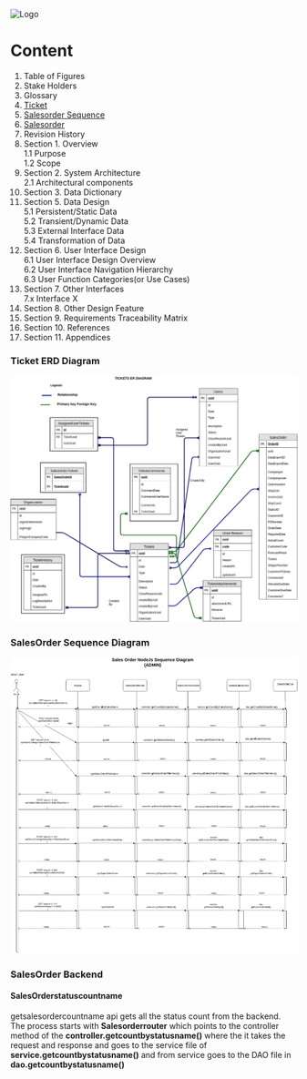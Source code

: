![Logo](https://github.com/GeppettoSoftware/StahlsTest/blob/master/docs/favicon.ico?raw=true"Logo")
# Content 
1. Table of Figures 
1. Stake Holders 
1. Glossary
1. [Ticket](#ticket-erd-diagram)
1. [Salesorder Sequence](#salesorder-sequence-diagram)
1. [Salesorder](#salesorder-backend)
1. Revision History 
  1. Section 1. Overview<br/>
    1.1 Purpose<br/>
    1.2 Scope <br/>
  1. Section 
    2. System Architecture<br/>
    2.1 Architectural components<br/>
  1. Section 
    3. Data Dictionary<br/>
  1. Section 
    5. Data Design<br/>
    5.1 Persistent/Static Data<br/> 
    5.2 Transient/Dynamic Data<br/> 
    5.3 External Interface Data<br/> 
    5.4 Transformation of Data<br/>
 1. Section 
    6. User Interface Design<br/>
    6.1 User Interface Design Overview<br/>
    6.2 User Interface Navigation Hierarchy<br/>
    6.3 User Function Categories(or Use Cases)<br/>
 1. Section
    7. Other Interfaces<br/>
    7.x Interface X
 1. Section 
    8. Other Design Feature<br/>
 1. Section
    9. Requirements Traceability Matrix<br/>
 1. Section
    10. References<br/>
 1. Section
    11. Appendices<br/>


### Ticket ERD Diagram
![ERD](https://github.com/KishanRavindran/StahlsTest/blob/master/docs/Tickets%20ER%20Diagram.jpg?raw=true"ERD")
      

### SalesOrder Sequence Diagram
![Test](https://github.com/KishanRavindran/StahlsTest/blob/master/docs/salesOrderSequenceDiagram(ADMIN).jpg?raw=true"Test")

### SalesOrder Backend 
 #### SalesOrderstatuscountname
 getsalesordercountname api gets all the status count from the backend.<br/>The process starts with **Salesorderrouter** which points to the controller method of the **controller.getcountbystatusname()** where the it takes the request and response and goes to the service file of **service.getcountbystatusname()** and from service goes to the DAO file in **dao.getcountbystatusname()**
  

